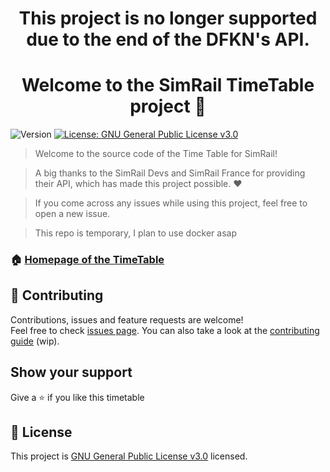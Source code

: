 <h1 align="center"> This project is no longer supported due to the end of the DFKN's API.</h1>


<h1 align="center">Welcome to the SimRail TimeTable project 👋</h1>
<p>
  <img alt="Version" src="https://img.shields.io/badge/version-WIP-blue.svg?cacheSeconds=2592000" />
  <a href="https://github.com/ItsTimeooo/SimRailTimetable/blob/main/LICENSE" target="_blank">
    <img alt="License: GNU General Public License v3.0" src="https://img.shields.io/badge/License-GNU General Public License v3.0-yellow.svg" />
  </a>
</p>




> Welcome to the source code of the Time Table for SimRail!

> A big thanks to the SimRail Devs and SimRail France for providing their API, which has made this project possible. ❤️

> If you come across any issues while using this project, feel free to open a new issue.

> This repo is temporary, I plan to use docker asap



### 🏠 [Homepage of the TimeTable](https://simrail-timetable.vercel.app)





## 🤝 Contributing

Contributions, issues and feature requests are welcome!<br />Feel free to check [issues page](https://github.com/ItsTimeooo/SimRailTimetable/issues). You can also take a look at the [contributing guide](https://github.com/ItsTimeooo/SimRailTimetable/pulls) (wip).

## Show your support

Give a ⭐️ if you like this timetable

## 📝 License


This project is [GNU General Public License v3.0](https://github.com/ItsTimeooo/SimRailTimetable/blob/main/LICENSE) licensed.

